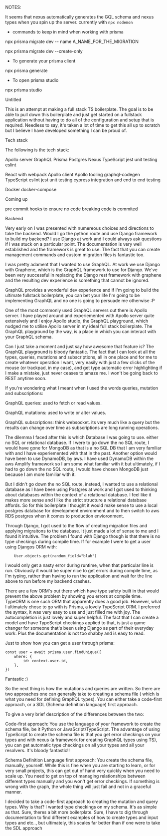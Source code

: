 NOTES:

It seems that nexus automatically generates the GQL schema and nexus types when you spin up the server. currently with `npx nodemon`

- commands to keep in mind when working with prisma

npx prisma migrate dev -- name A_NAME_FOR_THE_MIGRATION

npx prisma migrate dev --create-only

- To generate your prisma client

npx prisma generate

- To open prisma studio

npx prisma studio

Untitled

This is an attempt at making a full stack TS boilerplate. The goal is to be able to pull down this boilerplate and just get started on a fullstack application without having to do all of the configuration and setup that is required. Needless to say, it's taken a lot of time to get this all up to scratch but I believe I have developed something I can be proud of.

Tech stack

The following is the tech stack:

Apollo server
GraphQL
Prisma
Postgres
Nexus
TypeScript
jest unit testing
eslint

React with webpack
Apollo client
Apollo tooling
graphql-codegen
TypeScript
eslint
jest unit testing
cypress integration and end to end testing

Docker
docker-compose

Coming up

pre commit hooks to ensure no code breaking code is commited

Backend

Very early on I was presented with numereous choices and directions to take the backend. Would I go the python route and use Django framework to build my backend? I use Django at work and I could always ask questions if I was stuck on a particular point. The documentation is very well established and the framework is great to use. The fact that you can create management commands and custom migration files is fantastic too.

I was pretty adament that I wanted to use GraphQL. At work we use Django with Graphene, which is the GraphQL framework to use for Django. We've been very successful in replacing the Django rest framework with graphene and the resulting dev experience is something that cannot be ignored.

GraphQL provides a wonderful dev experience and if I'm going to build the ultimate fullstack boilerplate, you can bet your life I'm going to be implementing GraphQL and no one is going to persuade me otherwise :P

One of the most commonly used GraphQL servers out there is Apollo server. I have played around and experiemented with Apollo server quite extensively and I enjoy Apollo studio, the GraphQL playground, which nudged me to utilise Apollo server in my ideal full stack boilerplate. The GraphQL playground by the way, is a place in which you can interact with your GraphQL schema.

Can I just take a moment and just say how awesome that feature is? The GraphQL playground is bloody fantastic. The fact that I can look at all the types, queries, mutations and subscriptions, all in one place and for me to create whatever operation I want, very easily with just a few clicks of the mouse (or trackpad, in my case), and get type automatic error highlighting if I make a mistake, just never ceases to amaze me. I won't be going back to REST anytime soon.

If you're wondering what I meant when I used the words queries, mutation and subscriptions:

GraphQL queries: used to fetch or read values.

GraphQL mutations: used to write or alter values.

GraphQL subscriptions: think websocket. its very much like a query but the results can change over time as subscriptions are long running operations.

The dilemma I faced after this is which Database I was going to use. either no SQL or relational database. If I were to go down the no SQL route, I would have gone for MongoDB as that is a no SQL DB that I am very familiar with and I have experiemented with that in the past. Another option would have been to use DynamoDB, by aws. I have used DynamoDB within the aws Amplify framework so I am some what familiar with it but ultimately, if I had to go down the no SQL route, I would have chosen MongoDB just because I am more familiar with it.

But I didn't go down the no SQL route, instead, I wanted to use a relational database as I have been using Postgres at work and I got used to thinking about databases within the context of a relational database. I feel like it makes more sense and I like the strict structure a relational database affords. So for this boilerplate I thought it would make sense to use a local postgres database for development environment and to then switch to aws RDS postgres when it comes to production envioronment.

Through Django, I got used to the flow of creating migration files and applying migraitons to the database. It just made a lot of sense to me and I found it intuitive. The problem I found with Django though is that there is no type checkings during compile time. If for example I were to get a user using Djangos ORM with:

```
    User.objects.get(random_field="blah")
```

I would only get a nasty error during runtime, when that particular line is run. Obviously it would be super nice to get errors during compile time, as I'm typing, rather than having to run the application and wait for the line above to run before my backend crashes.

There are a few ORM's out there which have type safety built in that would prevent the above problem by showing you errors at compile time. TypeORM is one such ORM that apparently does a good job. However, what I ultimately chose to go with is Prisma, a lovely TypeScript ORM. I preferred the syntax, it was very easy to use and just filled me with joy. The autocompletion is just lovely and super helpful. The fact that I can create a model and have TypeScript checkings applied to that, is just a game changer for someone that's been using Django as part of their everyday work. Plus the documentation is not too shabby and is easy to read.

Just to show how you can get a user through prisma:

```
const user = await prisma.user.findUnique({
    where: {
        id: context.user.id,
    },
})
```

Fantastic :)

So the next thing is how the mutations and queries are written. So there are two approaches one can generally take to creating a schema file ( which is what you need for defining GraphQL types). You can either take a code-first approach, or a SDL (Schema definition language) first approach.

To give a very brief description of the differences between the two:

Code-first approach: You use the language of your framework to create the schema file, be it Python or JavaScript/TypeScript. The advantage of using TypeScript to create the schema file is that you get error checkings on your types and with nexus (a framework for creating GraphQL types using TS), you can get automatic type checkings on all your types and all your resolvers. It's bloody fantastic!!

Schema Definition Language first approach: You create the schema file, manually, yourself. While this is fine when you are starting to learn, or for very small projects, this can get out of hand very quickly when you need to scale up. You need to get on top of managing relationships between different types manually and you won't get error checkings. If something is wrong with the graph, the whole thing will just fail and not in a graceful manner.

I decided to take a code-first approach to creating the mutation and query types. Why is that? I wanted type checkings on my schema. It's as simple as that. Sure, theres a bit more boilerplate. Sure, I have to dig through documentation to find different examples of how to create types and input types and etc.., but ultimately, this scales far better than if one were to take the SDL approach
